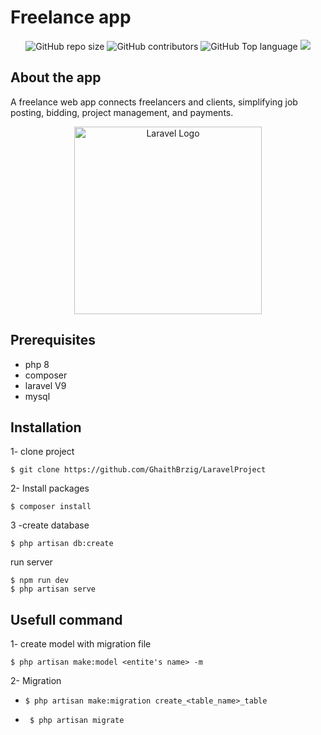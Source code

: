 
# Freelance app
<div align="center">
   <img alt="GitHub repo size" src="https://img.shields.io/github/repo-size/GhaithBrzig/LaravelProject">
<img alt="GitHub contributors" src="https://img.shields.io/github/contributors/GhaithBrzig/LaravelProject">
<img alt="GitHub Top language" src="https://img.shields.io/github/languages/top/GhaithBrzig/LaravelProject">
<img src="https://img.shields.io/github/issues-pr-closed/GhaithBrzig/LaravelProject" />
  
</div>

## About the app

A freelance web app connects freelancers and clients, simplifying job posting, bidding, project management, and payments.


<p align="center"><a href="https://laravel.com" target="_blank"><img src="https://raw.githubusercontent.com/laravel/art/master/logo-lockup/5%20SVG/2%20CMYK/1%20Full%20Color/laravel-logolockup-cmyk-red.svg" width="300" alt="Laravel Logo"></a></p>

## Prerequisites
- php 8
- composer
- laravel V9
- mysql

## Installation 
1- clone project
```
$ git clone https://github.com/GhaithBrzig/LaravelProject
```
2- Install packages
```
$ composer install
```
3 -create database
```
$ php artisan db:create
```

run server 
```
$ npm run dev
$ php artisan serve
```

## Usefull command
1- create model with migration file
```
$ php artisan make:model <entite's name> -m
```
2- Migration 

- ````
  $ php artisan make:migration create_<table_name>_table
  ````
- ````
   $ php artisan migrate
  `````

